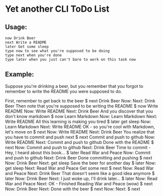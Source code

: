 Yet another CLI ToDo List
=========================

Usage:
------

	now Drink Beer
	next Write a README
	later Get some sleep
	type now to see what you're supposed to be doing
	type next when you're done
	type later when you just can't bare to work on this task now

Example:
--------

Suppose you're drinking a beer, but you remember that you forgot to
remember to write the README you were supposed to do.

First, remember to get back to the beer
	$ next Drink Beer
	Now:
	Next: Drink Beer
Then note that you're supposed to be writing the README
	$ now Write README
	Now: Write README
	Next: Drink Beer
And you discover that you don't know markdown
	$ now Learn Markdown
	Now: Learn Markdown
	Next: Write README
All this learning is making you tired
	$ later get sleep
	Now: Learn Markdown
	Next: Write README
OK - so you're cool with Markdown, let's move on
	$ next
	Now: Write README
	Next: Drink Beer
You realize that you have to commit and push next
	$ next Commit and push to github
	Now: Write README
	Next: Commit and push to github
Done with the README
	$ next
	Now: Commit and push to github
	Next: Drink Beer
Time to commit - Hey, I heard about this book...
	$ later Read War and Peace
	Now: Commit and push to github
	Next: Drink Beer
Done committing and pushing
	$ next
	Now: Drink Beer
	Next: get sleep
Save the beer for another day
	$ later
	Now: get sleep
	Next: Read War and Peace
Get some rest
	$ next
	Now: Read War and Peace
	Next: Drink Beer
That doesn't seem like a good idea anymore
	$ later
	Now: Drink Beer
	Next:
I just woke up, I'll drink later... 
	$ later
	Now: Read War and Peace
	Next:
OK - Finished Reading War and Peace (wow)
	$ next
	Now: Drink Beer
	Next:
Done with the beer
	$ next
	Now:
	Next:
	$ next
